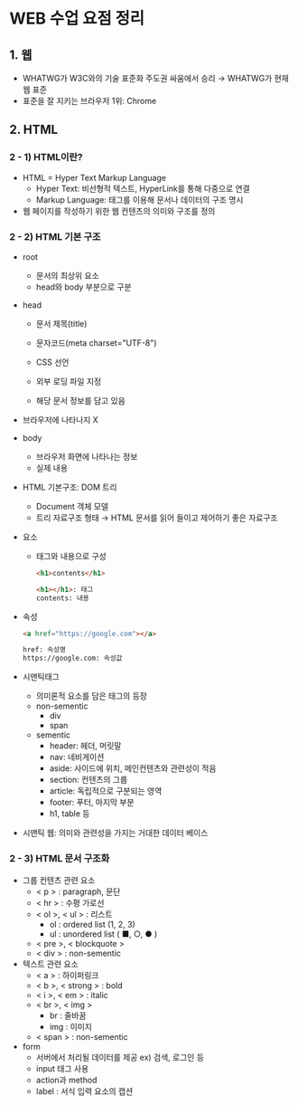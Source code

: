 # WEB 수업 요점 정리

## 1. 웹

- WHATWG가 W3C와의 기술 표준화 주도권 싸움에서 승리 → WHATWG가 현재 웹 표준
- 표준을 잘 지키는 브라우저 1위: Chrome



## 2. HTML

### 2 - 1) HTML이란?

- HTML = Hyper Text Markup Language
  - Hyper Text: 비선형적 텍스트, HyperLink를 통해 다중으로 연결
  - Markup Language: 태그를 이용해 문서나 데이터의 구조 명시
- 웹 페이지를 작성하기 위한 웹 컨텐츠의 의미와 구조를 정의



### 2 - 2) HTML 기본 구조

- root

  - 문서의 최상위 요소
  - head와 body 부분으로 구분

- head

  - 문서 제목(title)
  - 문자코드(meta charset="UTF-8")
  - CSS 선언
  - 외부 로딩 파일 지정

  - 해당 문서 정보를 담고 있음
- 브라우저에 나타나지 X
  
- body

  - 브라우저 화면에 나타나는 정보
  - 실제 내용

- HTML 기본구조: DOM 트리

  - Document 객체 모델
  - 트리 자료구조 형태 → HTML 문서를 읽어 들이고 제어하기 좋은 자료구조

- 요소

  - 태그와 내용으로 구성

    ```html
    <h1>contents</h1>
    
    <h1></h1>: 태그
    contents: 내용
    ```

- 속성

  ```html
  <a href="https://google.com"></a>
  
  href: 속성명
  https://google.com: 속성값
  ```

- 시맨틱태그

  - 의미론적 요소를 담은 태그의 등장
  - non-sementic
    - div
    - span
  - sementic
    - header: 헤더, 머릿말
    - nav: 네비게이션
    - aside: 사이드에 위치, 메인컨텐츠와 관련성이 적음
    - section: 컨텐츠의 그룹
    - article: 독립적으로 구분되는 영역
    - footer: 푸터, 마지막 부분
    - h1, table 등

- 시맨틱 웹: 의미와 관련성을 가지는 거대한 데이터 베이스



### 2 - 3) HTML 문서 구조화

- 그룹 컨텐츠 관련 요소
  - < p > : paragraph, 문단
  - < hr > : 수평 가로선
  - < ol >, < ul > : 리스트
    - ol : ordered list (1, 2, 3)
    - ul : unordered list ( ■, ○, ● )
  - < pre >, < blockquote >
  - < div > : non-sementic
- 텍스트 관련 요소
  - < a > : 하이퍼링크
  - < b >, < strong > : bold
  - < i >, < em > : italic
  - < br >, < img >
    - br : 줄바꿈
    - img : 이미지
  - < span > : non-sementic
- form
  - 서버에서 처리될 데이터를 제공 ex) 검색, 로그인 등
  - input 태그 사용
  - action과 method
  - label : 서식 입력 요소의 캡션